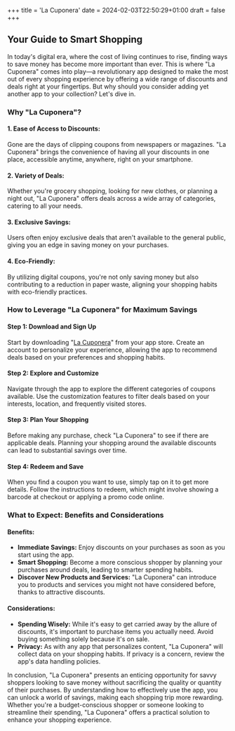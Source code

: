 +++
title = 'La Cuponera'
date = 2024-02-03T22:50:29+01:00
draft = false
+++

## **Your Guide to Smart Shopping**

In today's digital era, where the cost of living continues to rise, finding ways to save money has become more important than ever. This is where "La Cuponera" comes into play—a revolutionary app designed to make the most out of every shopping experience by offering a wide range of discounts and deals right at your fingertips. But why should you consider adding yet another app to your collection? Let's dive in.

### **Why "La Cuponera"?**

#### **1. Ease of Access to Discounts:**
Gone are the days of clipping coupons from newspapers or magazines. "La Cuponera" brings the convenience of having all your discounts in one place, accessible anytime, anywhere, right on your smartphone.

#### **2. Variety of Deals:**
Whether you're grocery shopping, looking for new clothes, or planning a night out, "La Cuponera" offers deals across a wide array of categories, catering to all your needs.

#### **3. Exclusive Savings:**
Users often enjoy exclusive deals that aren't available to the general public, giving you an edge in saving money on your purchases.

#### **4. Eco-Friendly:**
By utilizing digital coupons, you're not only saving money but also contributing to a reduction in paper waste, aligning your shopping habits with eco-friendly practices.

### **How to Leverage "La Cuponera" for Maximum Savings**

#### **Step 1: Download and Sign Up**
Start by downloading "[La Cuponera](https://lacuponera.es/)" from your app store. Create an account to personalize your experience, allowing the app to recommend deals based on your preferences and shopping habits.

#### **Step 2: Explore and Customize**
Navigate through the app to explore the different categories of coupons available. Use the customization features to filter deals based on your interests, location, and frequently visited stores.

#### **Step 3: Plan Your Shopping**
Before making any purchase, check "La Cuponera" to see if there are applicable deals. Planning your shopping around the available discounts can lead to substantial savings over time.

#### **Step 4: Redeem and Save**
When you find a coupon you want to use, simply tap on it to get more details. Follow the instructions to redeem, which might involve showing a barcode at checkout or applying a promo code online.

### **What to Expect: Benefits and Considerations**

#### **Benefits:**
- **Immediate Savings:** Enjoy discounts on your purchases as soon as you start using the app.
- **Smart Shopping:** Become a more conscious shopper by planning your purchases around deals, leading to smarter spending habits.
- **Discover New Products and Services:** "La Cuponera" can introduce you to products and services you might not have considered before, thanks to attractive discounts.

#### **Considerations:**
- **Spending Wisely:** While it's easy to get carried away by the allure of discounts, it's important to purchase items you actually need. Avoid buying something solely because it's on sale.
- **Privacy:** As with any app that personalizes content, "La Cuponera" will collect data on your shopping habits. If privacy is a concern, review the app's data handling policies.

In conclusion, "La Cuponera" presents an enticing opportunity for savvy shoppers looking to save money without sacrificing the quality or quantity of their purchases. By understanding how to effectively use the app, you can unlock a world of savings, making each shopping trip more rewarding. Whether you're a budget-conscious shopper or someone looking to streamline their spending, "La Cuponera" offers a practical solution to enhance your shopping experience.
